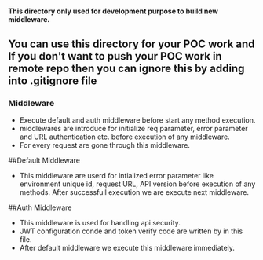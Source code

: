 #### This directory only used for development purpose to build new middleware.

## You can use this directory for your POC work and If you don't want to push your POC work in remote repo then you can ignore this by adding into .gitignore file


### Middleware
* Execute default and auth middleware before start any method execution. 
* middlewares are introduce  for initialize req parameter, error parameter and URL authentication etc.  before execution of any middleware.
* For every request are gone through this middleware.

##Default Middleware
* This middleware are userd for intialized error parameter like environment unique id, request URL, API version before execution of any methods. After successfull execution we are execute next middleware.

##Auth Middleware
* This middleware is used for handling api security.
* JWT configuration conde and token verify code are written by in this file.
* After default middleware we execute this middleware immediately.




